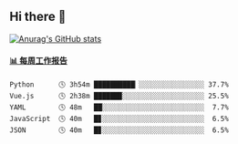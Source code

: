 ## Hi there 👋

[![Anurag's GitHub stats](https://github-readme-stats-orilights.vercel.app/api?username=orilights)](https://github.com/anuraghazra/github-readme-stats)

<!--
**OriLight152/OriLight152** is a ✨ _special_ ✨ repository because its `README.md` (this file) appears on your GitHub profile.

Here are some ideas to get you started:

- 🔭 I’m currently working on ...
- 🌱 I’m currently learning ...
- 👯 I’m looking to collaborate on ...
- 🤔 I’m looking for help with ...
- 💬 Ask me about ...
- 📫 How to reach me: ...
- 😄 Pronouns: ...
- ⚡ Fun fact: ...
-->

<!-- waka-box start -->
#### <a href="https://gist.github.com/92c8d5b388768c10efcba86e82b7c4fb" target="_blank">📊 每周工作报告</a>
```text
Python      🕓 3h54m ██████████▏░░░░░░░░░░░░░░░░ 37.7%
Vue.js      🕓 2h38m ██████▉░░░░░░░░░░░░░░░░░░░░ 25.5%
YAML        🕓 48m   ██░░░░░░░░░░░░░░░░░░░░░░░░░  7.7%
JavaScript  🕓 40m   █▊░░░░░░░░░░░░░░░░░░░░░░░░░  6.5%
JSON        🕓 40m   █▊░░░░░░░░░░░░░░░░░░░░░░░░░  6.5%
```
<!-- Powered by https://github.com/journey-ad/waka-box-go . -->
<!-- waka-box end -->

